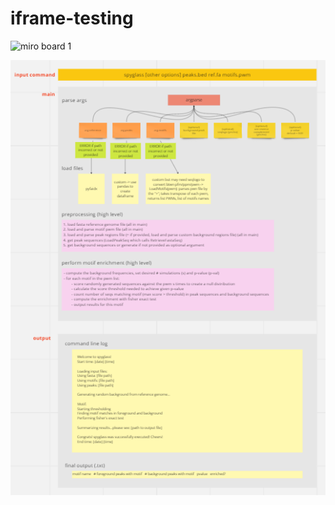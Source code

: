 # iframe-testing
![miro board 1](https://raw.github.com/jesswang08/iframe-testing/miro-boards/miro-board-main.png?raw=true "miro board")

![Image](miro-board-main.png)
